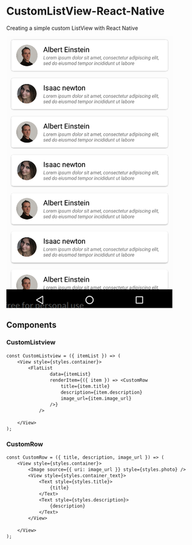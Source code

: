 # CustomListView-React-Native
Creating a simple custom ListView with React Native

![Alt text](./imgs/listview.png?raw=true) 

## Components

### CustomListview

```react-native
const CustomListview = ({ itemList }) => (
    <View style={styles.container}>
        <FlatList
                data={itemList}
                renderItem={({ item }) => <CustomRow
                    title={item.title}
                    description={item.description}
                    image_url={item.image_url}
                />}
            />

    </View>
);
```

### CustomRow

```react-native
const CustomRow = ({ title, description, image_url }) => (
    <View style={styles.container}>
        <Image source={{ uri: image_url }} style={styles.photo} />
        <View style={styles.container_text}>
            <Text style={styles.title}>
                {title}
            </Text>
            <Text style={styles.description}>
                {description}
            </Text>
        </View>

    </View>
);
```
